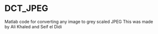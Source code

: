 # DCT_JPEG
Matlab code for converting any image to grey scaled JPEG
This was made by Ali Khaled and Seif el Didi
